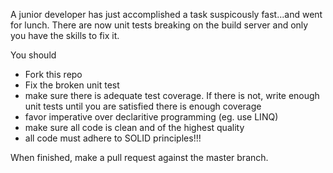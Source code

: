 A junior developer has just accomplished a task suspicously fast...and went for lunch.
There are now unit tests breaking on the build server and only you have the skills to fix it.

You should 

  - Fork this repo
  - Fix the broken unit test
  - make sure there is adequate test coverage. If there is not, write enough unit tests until you are satisfied there is enough coverage
  - favor imperative over declaritive programming (eg. use LINQ)
  - make sure all code is clean and of the highest quality 
  - all code must adhere to SOLID principles!!!
   
  
When finished, make a pull request against the master branch.
